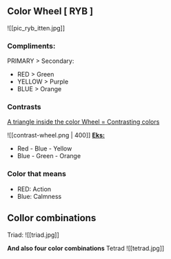 ## Color Wheel [ RYB ]

![[pic_ryb_itten.jpg]]

### Compliments:

PRIMARY > Secondary:
- RED > Green
- YELLOW > Purple
- BLUE > Orange

### Contrasts

<u>A triangle inside the color Wheel = Contrasting colors</u>

![[contrast-wheel.png | 400]]
<b><u>Eks:</u></b>
- Red - Blue - Yellow
- Blue - Green - Orange

### Color that means

- RED: Action
- Blue: Calmness

## Collor combinations

Triad:
![[triad.jpg]]

**And also four color combinations**
Tetrad
![[tetrad.jpg]]